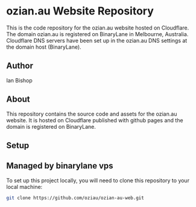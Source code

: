 # ozian.au Website Repository

This is the code repository for the ozian.au website hosted on Cloudflare. The domain ozian.au is registered on BinaryLane in Melbourne, Australia. Cloudflare DNS servers have been set up in the 
ozian.au DNS settings at the domain host (BinaryLane).

## Author

Ian Bishop

## About

This repository contains the source code and assets for the ozian.au website. It is hosted on Cloudflare published with github pages and the domain is registered on BinaryLane.

## Setup

## Managed by binarylane vps

To set up this project locally, you will need to clone this repository to your local machine:

```bash
git clone https://github.com/oziau/ozian-au-web.git

